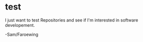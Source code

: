 # test

I just want to test Repositories and see if I'm interested in software developement.

-Sam/Faroewing
